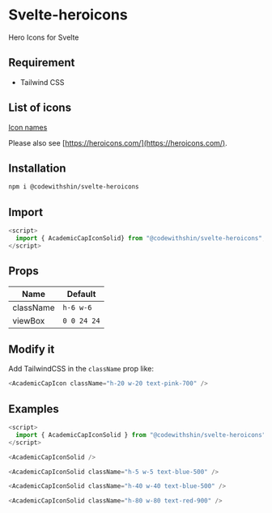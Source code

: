 # Svelte-heroicons

Hero Icons for Svelte

## Requirement

- Tailwind CSS

## List of icons

[Icon names](https://github.com/shinokada/svelte-heroicons/blob/main/icon-names.md)

Please also see [https://heroicons.com/](https://heroicons.com/).

## Installation

```sh
npm i @codewithshin/svelte-heroicons
```

## Import

```js
<script>
  import { AcademicCapIconSolid} from "@codewithshin/svelte-heroicons";
</script>
```

## Props

| Name      | Default     |
| --------- | ----------- |
| className | `h-6 w-6`   |
| viewBox   | `0 0 24 24` |

## Modify it

Add TailwindCSS in the `className` prop like:

```js
<AcademicCapIcon className="h-20 w-20 text-pink-700" />
```

## Examples

```js
<script>
  import { AcademicCapIconSolid } from "@codewithshin/svelte-heroicons";
</script>

<AcademicCapIconSolid />

<AcademicCapIconSolid className="h-5 w-5 text-blue-500" />

<AcademicCapIconSolid className="h-40 w-40 text-blue-500" />

<AcademicCapIconSolid className="h-80 w-80 text-red-900" />
```